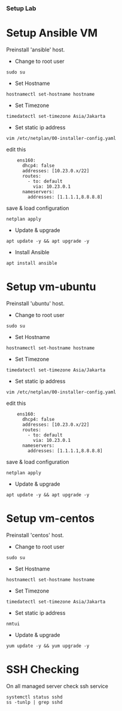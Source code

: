 ### Setup Lab
# Setup Ansible VM
Preinstall 'ansible' host.
- Change to root user
```
sudo su
```
- Set Hostname
```
hostnamectl set-hostname hostname
```
- Set Timezone
```
timedatectl set-timezone Asia/Jakarta
```
- Set static ip address
```
vim /etc/netplan/00-installer-config.yaml
```
edit this
```
    ens160:
      dhcp4: false
      addresses: [10.23.0.x/22]
      routes:
        - to: default
          via: 10.23.0.1
      nameservers:
        addresses: [1.1.1.1,8.8.8.8]
```
save & load configuration
```
netplan apply
``` 
- Update & upgrade
```
apt update -y && apt upgrade -y
``` 
- Install Ansible
```
apt install ansible
``` 
# Setup vm-ubuntu
Preinstall 'ubuntu' host.
- Change to root user
```
sudo su
```
- Set Hostname
```
hostnamectl set-hostname hostname
```
- Set Timezone
```
timedatectl set-timezone Asia/Jakarta
```
- Set static ip address
```
vim /etc/netplan/00-installer-config.yaml
```
edit this
```
    ens160:
      dhcp4: false
      addresses: [10.23.0.x/22]
      routes:
        - to: default
          via: 10.23.0.1
      nameservers:
        addresses: [1.1.1.1,8.8.8.8]
```
save & load configuration
```
netplan apply
``` 
- Update & upgrade
```
apt update -y && apt upgrade -y
``` 
# Setup vm-centos
Preinstall 'centos' host.
- Change to root user
```
sudo su
```
- Set Hostname
```
hostnamectl set-hostname hostname
```
- Set Timezone
```
timedatectl set-timezone Asia/Jakarta
```
- Set static ip address
```
nmtui
```
- Update & upgrade
```
yum update -y && yum upgrade -y
``` 

# SSH Checking
On all managed server check ssh service
```
systemctl status sshd
ss -tunlp | grep sshd
```